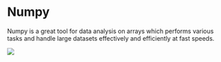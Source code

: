 # Numpy
Numpy is a great tool for data analysis on arrays which performs various tasks and handle large datasets effectively and efficiently at fast speeds.


![](/images/numpy1.png)  
